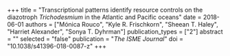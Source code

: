 +++
title = "Transcriptional patterns identify resource controls on the diazotroph *Trichodesmium* in the Atlantic and Pacific oceans"
date = 2018-06-01
authors = ["Mónica Rouco", "Kyle R. Frischkorn", "Sheean T. Haley", "Harriet Alexander", "Sonya T. Dyhrman"]
publication_types = ["2"]
abstract = ""
selected = "false"
publication = "*The ISME Journal*"
doi = "10.1038/s41396-018-0087-z"
+++
